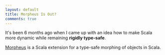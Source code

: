 ```yaml
---
layout: default
title: Morpheus Is Out?
comments: true
---
```


It's been 6 months ago when I came up with an idea how to make Scala more dynamic
while remaining **rigidly type-safe**. 

[Morpheus](https://github.com/zslajchrt/morpheus) is a Scala extension for
a type-safe morphing of objects in Scala.
